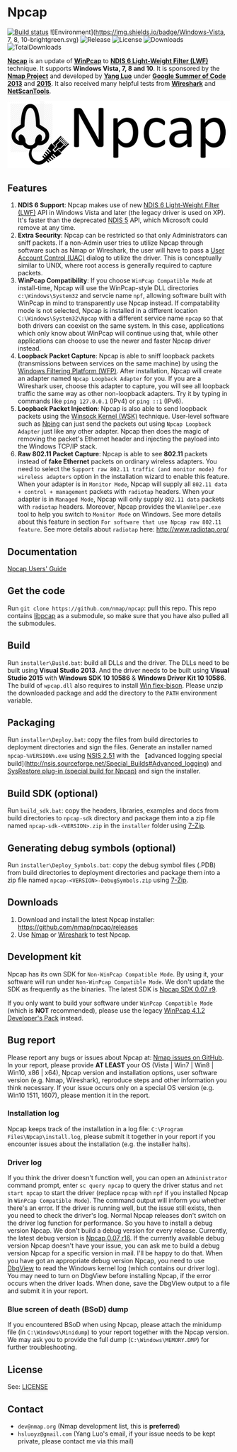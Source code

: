 Npcap
==========

[![Build status](https://ci.appveyor.com/api/projects/status/01yoks5rn14wgny2?svg=true)](https://ci.appveyor.com/project/hsluoyz/npcap)
![Environment](https://img.shields.io/badge/Windows-Vista, 7, 8, 10-brightgreen.svg)
![Release](https://img.shields.io/github/release/nmap/npcap.svg)
![License](https://img.shields.io/github/license/nmap/npcap.svg)
![Downloads](https://img.shields.io/github/downloads/nmap/npcap/latest/total.svg)
![TotalDownloads](https://img.shields.io/github/downloads/nmap/npcap/total.svg)

[**Npcap**](http://www.npcap.org) is an update of [**WinPcap**](http://www.winpcap.org/) to [**NDIS 6 Light-Weight Filter (LWF)**](https://msdn.microsoft.com/en-us/library/windows/hardware/ff565492(v=vs.85).aspx) technique. It supports **Windows Vista, 7, 8 and 10**. It is sponsored by the [**Nmap Project**](http://nmap.org/) and developed by [**Yang Luo**](http://www.veotax.com/) under [**Google Summer of Code 2013**](https://www.google-melange.com/gsoc/project/details/google/gsoc2013/hsluoyz/5727390428823552) and [**2015**](https://www.google-melange.com/gsoc/project/details/google/gsoc2015/hsluoyz/5723971634855936). It also received many helpful tests from [**Wireshark**](https://www.wireshark.org/) and [**NetScanTools**](http://www.netscantools.com/).

![Npcap Logo](installer/npcap-logo.png)

## Features

1. **NDIS 6 Support**: Npcap makes use of new [NDIS 6 Light-Weight Filter (LWF)](https://msdn.microsoft.com/en-us/library/windows/hardware/ff565492(v=vs.85).aspx) API in Windows Vista and later (the legacy driver is used on XP). It's faster than the deprecated [NDIS 5](https://msdn.microsoft.com/en-us/library/windows/hardware/ff557012(v=vs.85).aspx) API, which Microsoft could remove at any time.
2. **Extra Security**: Npcap can be restricted so that only Administrators can sniff packets. If a non-Admin user tries to utilize Npcap through software such as Nmap or Wireshark, the user will have to pass a [User Account Control (UAC)](http://windows.microsoft.com/en-us/windows/what-is-user-account-control#1TC=windows-7) dialog to utilize the driver. This is conceptually similar to UNIX, where root access is generally required to capture packets.
3. **WinPcap Compatibility**: If you choose ``WinPcap Compatible Mode`` at install-time, Npcap will use the WinPcap-style DLL directories ``c:\Windows\System32`` and servcie name ``npf``, allowing software built with WinPcap in mind to transparently use Npcap instead. If compatability mode is not selected, Npcap is installed in a different location ``C:\Windows\System32\Npcap`` with a different service name ``npcap`` so that both drivers can coexist on the same system. In this case, applications which only know about WinPcap will continue using that, while other applications can choose to use the newer and faster Npcap driver instead.
4. **Loopback Packet Capture**: Npcap is able to sniff loopback packets (transmissions between services on the same machine) by using the [Windows Filtering Platform (WFP)](https://msdn.microsoft.com/en-us/library/windows/desktop/aa366510(v=vs.85).aspx). After installation, Npcap will create an adapter named ``Npcap Loopback Adapter`` for you. If you are a Wireshark user, choose this adapter to capture, you will see all loopback traffic the same way as other non-loopback adapters. Try it by typing in commands like ``ping 127.0.0.1`` (IPv4) or ``ping ::1`` (IPv6).
5. **Loopback Packet Injection**: Npcap is also able to send loopback packets using the [Winsock Kernel (WSK)](https://msdn.microsoft.com/en-us/library/windows/hardware/ff556958(v=vs.85).aspx) technique. User-level software such as [Nping](https://nmap.org/nping/) can just send the packets out using ``Npcap Loopback Adapter`` just like any other adapter. Npcap then does the magic of removing the packet's Ethernet header and injecting the payload into the Windows TCP/IP stack.
6. **Raw 802.11 Packet Capture**: Npcap is able to see **802.11** packets instead of **fake Ethernet** packets on ordinary wireless adapters. You need to select the ``Support raw 802.11 traffic (and monitor mode) for wireless adapters`` option in the installation wizard to enable this feature. When your adapter is in ``Monitor Mode``, Npcap will supply all ``802.11 data + control + management`` packets with ``radiotap`` headers. When your adapter is in ``Managed Mode``, Npcap will only supply ``802.11 data`` packets with ``radiotap`` headers. Moreover, Npcap provides the ``WlanHelper.exe`` tool to help you switch to ``Monitor Mode`` on Windows. See more details about this feature in section ``For software that use Npcap raw 802.11 feature``. See more details about ``radiotap`` here: http://www.radiotap.org/

## Documentation

[Npcap Users' Guide](https://htmlpreview.github.io/?https://github.com/nmap/npcap/blob/master/docs/npcap-guide-wrapper.html)

## Get the code

Run ``git clone https://github.com/nmap/npcap``: pull this repo. This repo contains [libpcap](https://github.com/the-tcpdump-group/libpcap) as a submodule, so make sure that you have also pulled all the submodules.

## Build

Run ``installer\Build.bat``: build all DLLs and the driver. The DLLs need to be built using **Visual Studio 2013**. And the driver needs to be built using **Visual Studio 2015** with **Windows SDK 10 10586** & **Windows Driver Kit 10 10586**. The build of ``wpcap.dll`` also requires to install [Win flex-bison](https://sourceforge.net/projects/winflexbison/). Please unzip the downloaded package and add the directory to the ``PATH`` environment variable.

## Packaging

Run ``installer\Deploy.bat``: copy the files from build directories to deployment directories and sign the files. Generate an installer named ``npcap-%VERSION%.exe`` using [NSIS 2.51](http://nsis.sourceforge.net/Main_Page) with the 【advanced logging special build](http://nsis.sourceforge.net/Special_Builds#Advanced_logging) and [SysRestore plug-in (special build for Npcap)](https://github.com/hsluoyz/SysRestore) and sign the installer.

## Build SDK (optional)

Run ``build_sdk.bat``: copy the headers, libraries, examples and docs from build directories to ``npcap-sdk`` directory and package them into a zip file named ``npcap-sdk-<VERSION>.zip`` in the ``installer`` folder using [7-Zip](http://www.7-zip.org/).

## Generating debug symbols (optional)

Run ``installer\Deploy_Symbols.bat``: copy the debug symbol files (.PDB) from build directories to deployment directories and package them into a zip file named ``npcap-<VERSION>-DebugSymbols.zip`` using [7-Zip](http://www.7-zip.org/).

## Downloads

1. Download and install the latest Npcap installer: https://github.com/nmap/npcap/releases
2. Use [Nmap](https://nmap.org/) or [Wireshark](https://www.wireshark.org/) to test Npcap.

## Development kit

Npcap has its own SDK for ``Non-WinPcap Compatible Mode``. By using it, your software will run under ``Non-WinPcap Compatible Mode``. We don't update the SDK as frequently as the binaries. The latest SDK is [Npcap SDK 0.07 r9](https://github.com/nmap/npcap/releases/tag/v0.07-r9).

If you only want to build your software under ``WinPcap Compatible Mode`` (which is **NOT** recommended), please use the legacy [WinPcap 4.1.2 Developer's Pack](http://www.winpcap.org/devel.htm) instead.

## Bug report

Please report any bugs or issues about Npcap at: [Nmap issues on GitHub](https://github.com/nmap/nmap/issues). In your report, please provide **AT LEAST** your OS (Vista | Win7 | Win8 | Win10, x86 | x64), Npcap version and installation options, user software version (e.g. Nmap, Wireshark), reproduce steps and other information you think necessary. If your issue occurs only on a special OS version (e.g. Win10 1511, 1607), please mention it in the report.

### Installation log

Npcap keeps track of the installation in a log file: ``C:\Program Files\Npcap\install.log``, please submit it together in your report if you encounter issues about the installation (e.g. the installer halts).

### Driver log

If you think the driver doesn't function well, you can open an ``Administrator`` command prompt, enter ``sc query npcap`` to query the driver status and ``net start npcap`` to start the driver (replace ``npcap`` with ``npf`` if you installed Npcap in ``WinPcap Compatible Mode``). The command output will inform you whether there's an error. If the driver is running well, but the issue still exists, then you need to check the driver's log. Normal Npcap releases don't switch on the driver log function for performance. So you have to install a debug version Npcap. We don't build a debug version for every release. Currently, the latest debug version is [Npcap 0.07 r16](https://github.com/nmap/npcap/releases/tag/v0.07-r16). If the currently available debug version Npcap doesn't have your issue, you can ask me to build a debug version Npcap for a specific version in mail. I'll be happy to do that. When you have got an appropriate debug version Npcap, you need to use [DbgView](https://technet.microsoft.com/en-us/sysinternals/debugview.aspx) to read the Windows kernel log (which contains our driver log). You may need to turn on DbgView before installing Npcap, if the error occurs when the driver loads. When done, save the DbgView output to a file and submit it in your report.

### Blue screen of death (BSoD) dump

If you encountered BSoD when using Npcap, please attach the minidump file (in ``C:\Windows\Minidump``) to your report together with the Npcap version. We may ask you to provide the full dump (``C:\Windows\MEMORY.DMP``) for further troubleshooting.

## License

See: [LICENSE](https://github.com/nmap/npcap/blob/master/LICENSE)

## Contact

* ``dev@nmap.org`` (Nmap development list, this is **preferred**)
* ``hsluoyz@gmail.com`` (Yang Luo's email, if your issue needs to be kept private, please contact me via this mail)
